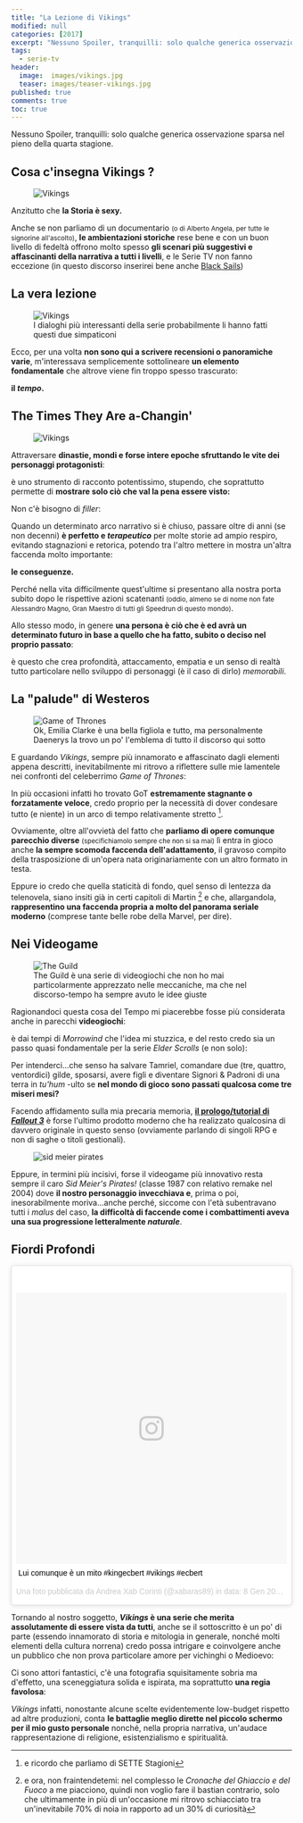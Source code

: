 ```yaml
---
title: "La Lezione di Vikings"
modified: null
categories: [2017]
excerpt: "Nessuno Spoiler, tranquilli: solo qualche generica osservazione sparsa nel pieno della quarta stagione."
tags:
  - serie-tv
header:  
  image:  images/vikings.jpg
  teaser: images/teaser-vikings.jpg
published: true
comments: true
toc: true
---
```


Nessuno Spoiler, tranquilli: solo qualche generica osservazione sparsa nel pieno della quarta stagione.

## Cosa c'insegna Vikings ?

<figure>
	<img src='http://thedockyards.com/wp-content/uploads/2015/08/Floki.jpg' alt='Vikings'>
</figure>

Anzitutto che **la Storia è sexy.**

Anche se non parliamo di un documentario <small>(o di Alberto Angela, per tutte le signorine all'ascolto)</small>, **le ambientazioni storiche** rese bene e con un buon livello di fedeltà offrono molto spesso **gli scenari più suggestivi e affascinanti della narrativa a tutti i livelli**, e le Serie TV non fanno eccezione (in questo discorso inserirei bene anche [Black Sails](http://xabacadabra.com/2014/black-sails-recensione/))

## La vera lezione

<figure>
	<img src='https://i.ytimg.com/vi/DpEZBz8ax2k/maxresdefault.jpg' alt='Vikings'>
	<figcaption>I dialoghi più interessanti della serie probabilmente li hanno fatti questi due simpaticoni</figcaption>
</figure>

Ecco, per una volta **non sono qui a scrivere recensioni o panoramiche varie**, m'interessava semplicemente sottolineare **un elemento fondamentale** che altrove viene fin troppo spesso trascurato:

**il _tempo_.**

## The Times They Are a-Changin'

<figure>
	<img src='https://media1.popsugar-assets.com/files/thumbor/BL52naGytxrIhwUTfpwfcUtWM6w/fit-in/1024x1024/filters:format_auto-!!-:strip_icc-!!-/2015/05/20/867/n/1922283/79c9b480_edit_img_cover_file_16548855_1432138964_V_featured/i/Vikings-TV-Show-Historically-Accurate.jpg' alt='Vikings'>
</figure>

Attraversare **dinastie, mondi e forse intere epoche sfruttando le vite dei personaggi protagonisti**: 

è uno strumento di racconto potentissimo, stupendo, che soprattutto permette di **mostrare solo ciò che val la pena essere visto:**

Non c'è bisogno di _filler_: 

Quando un determinato arco narrativo si è chiuso, passare oltre di anni (se non decenni) **è perfetto e _terapeutico_** per molte storie ad ampio respiro, evitando stagnazioni e retorica, potendo tra l'altro mettere in mostra un'altra faccenda molto importante:

**le conseguenze.**

Perché nella vita difficilmente quest'ultime si presentano alla nostra porta subito dopo le rispettive azioni scatenanti <small>(oddio, almeno se di nome non fate Alessandro Magno, Gran Maestro di tutti gli Speedrun di questo mondo)</small>.

Allo stesso modo, in genere **una persona è ciò che è ed avrà un determinato futuro in base a quello che ha fatto, subito o deciso nel proprio passato**: 

è questo che crea profondità, attaccamento, empatia e un senso di realtà tutto particolare nello sviluppo di personaggi (è il caso di dirlo) _memorabili_.

## La "palude" di Westeros

<figure>
	<img src='http://screencrush.com/442/files/2014/05/dae.jpg' alt='Game of Thrones'>
	<figcaption>Ok, Emilia Clarke è una bella figliola e tutto, ma personalmente Daenerys la trovo un po' l'emblema di tutto il discorso qui sotto</figcaption>
</figure>

E guardando _Vikings_, sempre più innamorato e affascinato dagli elementi appena descritti, inevitabilmente mi ritrovo a riflettere sulle mie lamentele nei confronti del celeberrimo _Game of Thrones_: 

In più occasioni infatti ho trovato GoT **estremamente stagnante o forzatamente veloce**, credo proprio per la necessità di dover condesare tutto (e niente) in un arco di tempo relativamente stretto [^got].

[^got]: e ricordo che parliamo di SETTE Stagioni

Ovviamente, oltre all'ovvietà del fatto che **parliamo di opere comunque parecchio diverse** <small>(specifichiamolo sempre che non si sa mai)</small> lì entra in gioco anche **la sempre scomoda faccenda dell'adattamento**, il gravoso compito della trasposizione di un'opera nata originariamente con un altro formato in testa. 

Eppure io credo che quella staticità di fondo, quel senso di lentezza da telenovela, siano insiti già in certi capitoli di Martin [^martin] e che, allargandola, **rappresentino una faccenda propria a molto del panorama seriale moderno** (comprese tante belle robe della Marvel, per dire).

[^martin]: e ora, non fraintendetemi: nel complesso le _Cronache del Ghiaccio e del Fuoco_ a me piacciono, quindi non voglio fare il bastian contrario, solo che ultimamente in più di un'occasione mi ritrovo schiacciato tra un'inevitabile 70% di noia in rapporto ad un 30% di curiosità

## Nei Videogame

<figure>
	<img src='https://i.ytimg.com/vi/StkuCe824dg/maxresdefault.jpg' alt='The Guild'>
	<figcaption>The Guild è una serie di videogiochi che non ho mai particolarmente apprezzato nelle meccaniche, ma che nel discorso-tempo ha sempre avuto le idee giuste</figcaption>
</figure>

Ragionandoci questa cosa del Tempo mi piacerebbe fosse più considerata anche in parecchi **videogiochi**: 

è dai tempi di _Morrowind_ che l'idea mi stuzzica, e del resto credo sia un passo quasi fondamentale per la serie _Elder Scrolls_ (e non solo):

Per intenderci...che senso ha salvare Tamriel, comandare due (tre, quattro, ventordici) gilde, sposarsi, avere figli e diventare Signori & Padroni di una terra in _tu'hum_ -ulto se **nel mondo di gioco sono passati qualcosa come tre miseri mesi?**

Facendo affidamento sulla mia precaria memoria, [**il prologo/tutorial di _Fallout 3_**](https://www.youtube.com/watch?v=edpptVPyAlI) è forse l'ultimo prodotto moderno che ha realizzato qualcosina di davvero originale in questo senso (ovviamente parlando di singoli RPG e non di saghe o titoli gestionali).

<figure>
	<img src='https://i.ytimg.com/vi/0G69uqelqss/maxresdefault.jpg' alt='sid meier pirates'>
</figure>

Eppure, in termini più incisivi, forse il videogame più innovativo resta sempre il caro _Sid Meier's Pirates!_ (classe 1987 con relativo remake nel 2004) dove **il nostro personaggio invecchiava e**, prima o poi, inesorabilmente moriva...anche perché, siccome con l'età subentravano tutti i _malus_ del caso, **la difficoltà di faccende come i combattimenti aveva una sua progressione letteralmente _naturale_**.

## Fiordi Profondi

<blockquote class="instagram-media" data-instgrm-captioned data-instgrm-version="7" style=" background:#FFF; border:0; border-radius:3px; box-shadow:0 0 1px 0 rgba(0,0,0,0.5),0 1px 10px 0 rgba(0,0,0,0.15); margin: 1px; max-width:658px; padding:0; width:99.375%; width:-webkit-calc(100% - 2px); width:calc(100% - 2px);"><div style="padding:8px;"> <div style=" background:#F8F8F8; line-height:0; margin-top:40px; padding:50.0% 0; text-align:center; width:100%;"> <div style=" background:url(data:image/png;base64,iVBORw0KGgoAAAANSUhEUgAAACwAAAAsCAMAAAApWqozAAAABGdBTUEAALGPC/xhBQAAAAFzUkdCAK7OHOkAAAAMUExURczMzPf399fX1+bm5mzY9AMAAADiSURBVDjLvZXbEsMgCES5/P8/t9FuRVCRmU73JWlzosgSIIZURCjo/ad+EQJJB4Hv8BFt+IDpQoCx1wjOSBFhh2XssxEIYn3ulI/6MNReE07UIWJEv8UEOWDS88LY97kqyTliJKKtuYBbruAyVh5wOHiXmpi5we58Ek028czwyuQdLKPG1Bkb4NnM+VeAnfHqn1k4+GPT6uGQcvu2h2OVuIf/gWUFyy8OWEpdyZSa3aVCqpVoVvzZZ2VTnn2wU8qzVjDDetO90GSy9mVLqtgYSy231MxrY6I2gGqjrTY0L8fxCxfCBbhWrsYYAAAAAElFTkSuQmCC); display:block; height:44px; margin:0 auto -44px; position:relative; top:-22px; width:44px;"></div></div> <p style=" margin:8px 0 0 0; padding:0 4px;"> <a href="https://www.instagram.com/p/BPAAwVXg_iY/" style=" color:#000; font-family:Arial,sans-serif; font-size:14px; font-style:normal; font-weight:normal; line-height:17px; text-decoration:none; word-wrap:break-word;" target="_blank">Lui comunque è un mito #kingecbert #vikings #ecbert</a></p> <p style=" color:#c9c8cd; font-family:Arial,sans-serif; font-size:14px; line-height:17px; margin-bottom:0; margin-top:8px; overflow:hidden; padding:8px 0 7px; text-align:center; text-overflow:ellipsis; white-space:nowrap;">Una foto pubblicata da Andrea Xab Corinti (@xabaras89) in data: <time style=" font-family:Arial,sans-serif; font-size:14px; line-height:17px;" datetime="2017-01-08T10:33:45+00:00">8 Gen 2017 alle ore 02:33 PST</time></p></div></blockquote> <script async defer src="//platform.instagram.com/en_US/embeds.js"></script>

Tornando al nostro soggetto, **_Vikings_ è una serie che merita assolutamente di essere vista da tutti**, anche se il sottoscritto è un po' di parte (essendo innamorato di storia e mitologia in generale, nonché molti elementi della cultura norrena) credo possa intrigare e coinvolgere anche un pubblico che non prova particolare amore per vichinghi o Medioevo:

Ci sono attori fantastici, c'è una fotografia squisitamente sobria ma d'effetto, una sceneggiatura solida e ispirata, ma soprattutto **una regia favolosa**: 

_Vikings_ infatti, nonostante alcune scelte evidentemente low-budget rispetto ad altre produzioni, conta **le battaglie meglio dirette nel piccolo schermo per il mio gusto personale** nonché, nella propria narrativa, un'audace rappresentazione di religione, esistenzialismo e spiritualità.